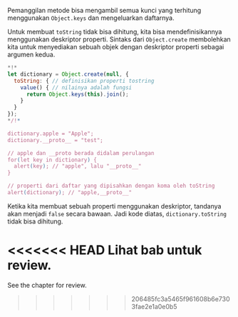 
Pemanggilan metode bisa mengambil semua kunci yang terhitung menggunakan `Object.keys` dan mengeluarkan daftarnya.

Untuk membuat `toString` tidak bisa dihitung, kita bisa mendefinisikannya menggunakan deskriptor properti. Sintaks dari `Object.create` membolehkan kita untuk menyediakan sebuah objek dengan deskriptor properti sebagai argumen kedua.

```js run
*!*
let dictionary = Object.create(null, {
  toString: { // definisikan properti tostring
    value() { // nilainya adalah fungsi
      return Object.keys(this).join();
    }
  }
});
*/!*

dictionary.apple = "Apple";
dictionary.__proto__ = "test";

// apple dan __proto berada didalam perulangan
for(let key in dictionary) {
  alert(key); // "apple", lalu "__proto__"
}  

// properti dari daftar yang dipisahkan dengan koma oleh toString
alert(dictionary); // "apple,__proto__"
```

Ketika kita membuat sebuah properti menggunakan deskriptor, tandanya akan menjadi `false` secara bawaan. Jadi kode diatas, `dictionary.toString` tidak bisa dihitung.

<<<<<<< HEAD
Lihat bab [](info:property-descriptors) untuk review.
=======
See the chapter [](info:property-descriptors) for review.
>>>>>>> 206485fc3a5465f961608b6e7303fae2e1a0e0b5
